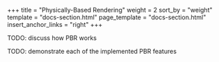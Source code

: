 +++
title = "Physically-Based Rendering"
weight = 2
sort_by = "weight"
template = "docs-section.html"
page_template = "docs-section.html"
insert_anchor_links = "right"
+++

TODO: discuss how PBR works

TODO: demonstrate each of the implemented PBR features

